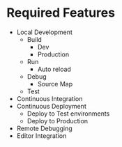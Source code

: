 # Required Features

* Local Development
  * Build
    * Dev
    * Production
  * Run
    * Auto reload
  * Debug
    * Source Map
  * Test
* Continuous Integration
* Continuous Deployment
  * Deploy to Test environments
  * Deploy to Production
* Remote Debugging
* Editor Integration
